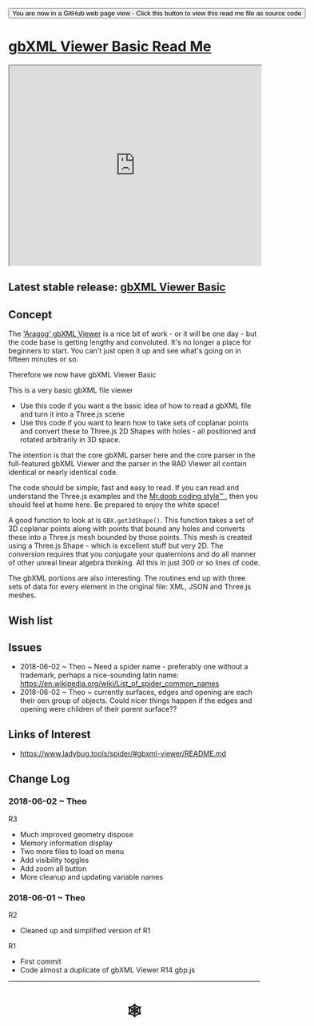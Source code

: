 <span style=display:none; >[You are now in a GitHub source code view - click this link to view Read Me file as a web page](http://www.ladybug.tools/spider/index.html#gbxml-viewer-basic/README.md "View file as a web page." ) </span>

<div><input type=button onclick="window.location.href='https://github.com/ladybug-tools/spider/blob/master/gbxml-viewer-basic/README.md'";
value='You are now in a GitHub web page view - Click this button to view this read me file as source code' ></div>

# [gbXML Viewer Basic Read Me]( #gbxml-viewer-basic/README.md )


<iframe class=iframeReadMe src=http://www.ladybug.tools/spider/gbxml-viewer-basic/r3/gbxml-viewer-basic.html width=100% height=400px >Iframes are not displayed on github.com</iframe>


## Latest stable release: [gbXML Viewer Basic]( http://www.ladybug.tools/spider/gbxml-viewer-basic/index.html )


## Concept

The ['Aragog' gbXML Viewer]( http://www.ladybug.tools/spider/gbxml-viewer/r13/gv-app-application/gv-app.html ) is a nice bit of work - or it will be one day - but the code base is getting lengthy and convoluted. It's no longer a place for beginners to start. You can't just open it up and see what's going on in fifteen minutes or so.

Therefore we now have gbXML Viewer Basic

This is a very basic gbXML file viewer
* Use this code if you want a the basic idea of how to read a gbXML file and turn it into a Three.js scene
* Use this code if you want to learn how to take sets of coplanar points and convert these to Three.js 2D Shapes with holes - all positioned and rotated arbitrarily in 3D space.

The intention is that the core gbXML parser here and the core parser in the full-featured gbXML Viewer and the parser in the RAD Viewer all contain identical or nearly identical code.

The code should be simple, fast and easy to read. If you can read and understand the Three.js examples and the [Mr.doob coding style&trade; ]( https://github.com/mrdoob/three.js/wiki/Mr.doob's-Code-Style%E2%84%A2 ), then you should feel at home here. Be prepared to enjoy the white space!

A good function to look at is ```GBX.get3dShape()```. This function takes a set of 3D coplanar points along with points that bound any holes and converts these into a Three.js mesh bounded by those points. This mesh is created using a Three.js Shape - which is excellent stuff but very 2D. The conversion requires that you conjugate your quaternions and do all manner of other unreal linear algebra thinking. All this in just 300 or so lines of code.

The gbXML portions are also interesting. The routines end up with three sets of data for every element in the original file: XML, JSON and Three.js meshes.


## Wish list



## Issues

* 2018-06-02 ~ Theo ~ Need a spider name - preferably one without a trademark, perhaps a nice-sounding latin name: https://en.wikipedia.org/wiki/List_of_spider_common_names
* 2018-06-02 ~ Theo ~ currently surfaces, edges and opening are each their oen group of objects. Could nicer things happen if the edges and opening were children of their parent surface??


## Links of Interest

* https://www.ladybug.tools/spider/#gbxml-viewer/README.md



## Change Log

### 2018-06-02 ~ Theo

R3
* Much improved geometry dispose
* Memory information display
* Two more files to load on menu
* Add visibility toggles
* Add zoom all button
* More cleanup and updating variable names


### 2018-06-01 ~ Theo

R2
* Cleaned up and simplified version of R1

R1
* First commit
* Code almost a duplicate of gbXML Viewer R14 gbp.js

***

# <center title="hello!" ><a href=javascript:window.scrollTo(0,0); style=text-decoration:none; > &#x1f578; </a></center>



